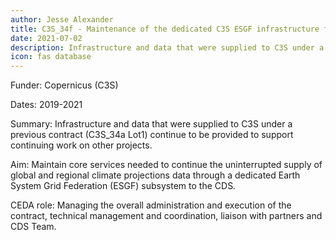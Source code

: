 ```yaml
---
author: Jesse Alexander
title: C3S_34f - Maintenance of the dedicated C3S ESGF infrastructure for CMIP Global Climate Models
date: 2021-07-02
description: Infrastructure and data that were supplied to C3S under a previous contract (C3S_34a Lot1) continue to be provided to support continuing work on other projects.
icon: fas database
---
```

Funder:  Copernicus (C3S)

Dates: 2019-2021

Summary: Infrastructure and data that were supplied to C3S under a previous contract (C3S_34a Lot1) continue to be provided to support continuing work on other projects.

Aim: Maintain core services needed to continue the uninterrupted supply of global and regional climate projections data through a dedicated Earth System Grid Federation (ESGF) subsystem to the CDS.

CEDA role: Managing the overall administration and execution of the contract, technical management and coordination, liaison with partners and CDS Team.
